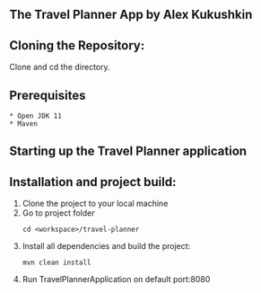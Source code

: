 
## The Travel Planner App by Alex Kukushkin

## Cloning the Repository:
Clone and cd the directory.

## Prerequisites
    * Open JDK 11
    * Maven

## Starting up the Travel Planner application
## Installation and project build:

1. Clone the project to your local machine
2. Go to project folder
    ```
    cd <workspace>/travel-planner
    ```
3. Install all dependencies and build the project:
    ```
    mvn clean install
    ```
4. Run TravelPlannerApplication on default port:8080







